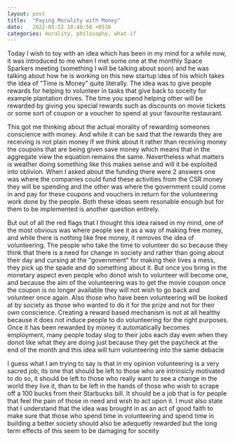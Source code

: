 ```yaml
---
layout: post
title:  "Paying Morality with Money"
date:   2022-05-22 10:48:50 +0530
categories: morality, philosophy, what-if
---
```


Today I wish to toy with an idea which has been in my mind for a while now, it was introduced to me when I met some one at the monthly Space Sparkers meeting (something I will be talking about soon) and he was talking about how he is working on this new startup idea of his which takes the idea of "Time is Money" quite literally. The idea was to give people rewards for helping to volunteer in tasks that give back to soceity for example plantation drives. The time you spend helping other will be rewarded by giving you special rewards such as discounts on movie tickets or some sort of coupon or a voucher to spend at your favourite restaurant. 

This got me thinking about the actual morality of rewarding someones conscience with money. And while it can be said that the rewards they are receiving is not plain money if we think about it rather than receiving money the coupons that are being given save money which means that in the aggregate view the equation remains the same. Nevertheless what matters is weather doing something like this makes sense and will it be exploited into oblivion. When I asked about the funding there were 2 answers one was where the companies could fund these activities from the CSR money they will be spending and the other was where the government could come in and pay for these coupons and vouchers in return for the volunteering work done by the people. Both these ideas seem resonable enough but for them to be implemented is another question entirely.

But out of all the red flags that I thought this idea raised in my mind, one of the most obvious was where people see it as a way of making free money, and while there is nothing like free money, it removes the idea of volunteering. The people who take the time to volunteer do so because they think that there is a need for change in society and rather than going about their day and cursing at the "government" for making their lives a mess, they pick up the spade and do something about it. But once you bring in the monetary aspect even people who donot wish to volunteer will become one, and because the aim of the volunteering was to get the movie coupon once the coupon is no longer available they will not wish to go back and volunteer once again. Also those who have been volunteering will be looked at by society as those who wanted to do it for the prize and not for their own conscience. Creating a reward based mechanism is not at all healthy because it does not induce people to do volunteering for the right purposes. Once it has been rewarded by money it automatically becomes employment, many people today slog to their jobs each day even when they donot like what they are doing just because they get the paycheck at the end of the month and this idea will turn volunteering into the same debacle

I guess what I am trying to say is that in my opinion volunteering is a very sacred job, its one that should be left to those who are intrinsicly motivated to do so, it should be left to those who really want to see a change in the world they live it, than to be left in the hands of those who wish to scrape off a 100 bucks from their Starbucks bill. It should be a job that is for people that feel the pain of those in need and wish to act upon it. I must also state that I understand that the idea was brought in as an act of good faith to make sure that those who spend time in volunteering and spend time in building a better society should also be adequetly rewarded but the long term effects of this seem to be damaging for soceity
